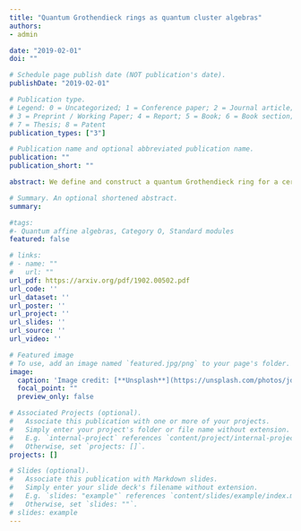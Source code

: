 ```yaml
---
title: "Quantum Grothendieck rings as quantum cluster algebras"
authors:
- admin

date: "2019-02-01"
doi: ""

# Schedule page publish date (NOT publication's date).
publishDate: "2019-02-01"

# Publication type.
# Legend: 0 = Uncategorized; 1 = Conference paper; 2 = Journal article;
# 3 = Preprint / Working Paper; 4 = Report; 5 = Book; 6 = Book section;
# 7 = Thesis; 8 = Patent
publication_types: ["3"]

# Publication name and optional abbreviated publication name.
publication: ""
publication_short: ""

abstract: We define and construct a quantum Grothendieck ring for a certain monoidal subcategory of the category $\mathcal{O}$ of representations of the quantum loop algebra introduced by Hernandez-Jimbo. We use the cluster algebra structure of the Grothendieck ring of this category to define the quantum Grothendieck ring as a quantum cluster algebra. When the underlying simple Lie algebra is of type $A$, we prove that this quantum Grothendieck ring contains the quantum Grothendieck ring of the category of finite-dimensional representations of the associated quantum affine algebra. In type $A_1$, we identify remarkable relations in this quantum Grothendieck ring.

# Summary. An optional shortened abstract.
summary: 

#tags:
#- Quantum affine algebras, Category O, Standard modules
featured: false

# links:
# - name: ""
#   url: ""
url_pdf: https://arxiv.org/pdf/1902.00502.pdf
url_code: ''
url_dataset: ''
url_poster: ''
url_project: ''
url_slides: ''
url_source: ''
url_video: ''

# Featured image
# To use, add an image named `featured.jpg/png` to your page's folder. 
image:
  caption: 'Image credit: [**Unsplash**](https://unsplash.com/photos/jdD8gXaTZsc)'
  focal_point: ""
  preview_only: false

# Associated Projects (optional).
#   Associate this publication with one or more of your projects.
#   Simply enter your project's folder or file name without extension.
#   E.g. `internal-project` references `content/project/internal-project/index.md`.
#   Otherwise, set `projects: []`.
projects: []

# Slides (optional).
#   Associate this publication with Markdown slides.
#   Simply enter your slide deck's filename without extension.
#   E.g. `slides: "example"` references `content/slides/example/index.md`.
#   Otherwise, set `slides: ""`.
# slides: example
---
```






